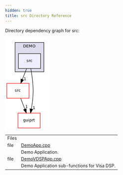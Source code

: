 ```yaml
---
hidden: true
title: src Directory Reference
---
```


Directory dependency graph for src:

![sec/doc/example/DEMO/src](dir_6a23c0218920424caf6f72d8e4bb8037_dep.png)

|        |                                                                  |
|--------|------------------------------------------------------------------|
| Files  |                                                                  |
| file   | <a href="_demo_app_8cpp.md">DemoApp.cpp</a>             |
|        | Demo Application.<br/>                                  |
| file   | <a href="_demo_v_d_s_p_app_8cpp.md">DemoVDSPApp.cpp</a> |
|        | Demo Application sub-functions for Visa DSP.<br/>       |
